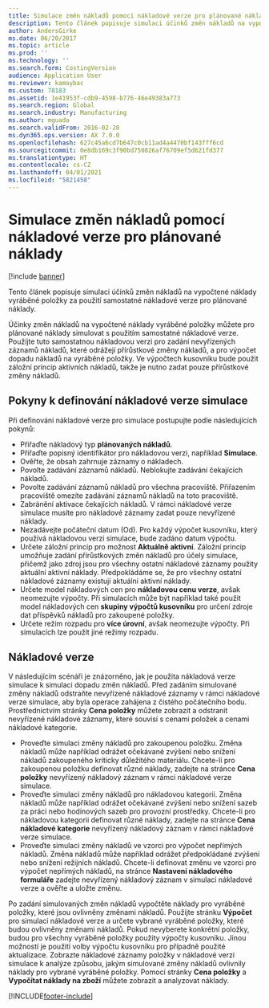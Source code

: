 ```yaml
---
title: Simulace změn nákladů pomocí nákladové verze pro plánované náklady
description: Tento článek popisuje simulaci účinků změn nákladů na vypočtené náklady vyráběné položky za použití samostatné nákladové verze pro plánované náklady.
author: AndersGirke
ms.date: 06/20/2017
ms.topic: article
ms.prod: ''
ms.technology: ''
ms.search.form: CostingVersion
audience: Application User
ms.reviewer: kamaybac
ms.custom: 78183
ms.assetid: 1e41953f-cdb9-4598-b776-46e49383a773
ms.search.region: Global
ms.search.industry: Manufacturing
ms.author: mguada
ms.search.validFrom: 2016-02-28
ms.dyn365.ops.version: AX 7.0.0
ms.openlocfilehash: 627c45a6cd7b647c0cb11ad4a4470bf143fff6cd
ms.sourcegitcommit: 0e8db169c3f90bd750826af76709ef5d621fd377
ms.translationtype: HT
ms.contentlocale: cs-CZ
ms.lasthandoff: 04/01/2021
ms.locfileid: "5821458"
---
```

# <a name="simulate-cost-changes-by-using-a-costing-version-for-planned-costs"></a>Simulace změn nákladů pomocí nákladové verze pro plánované náklady

[!include [banner](../includes/banner.md)]

Tento článek popisuje simulaci účinků změn nákladů na vypočtené náklady vyráběné položky za použití samostatné nákladové verze pro plánované náklady.

Účinky změn nákladů na vypočtené náklady vyráběné položky můžete pro plánované náklady simulovat s použitím samostatné nákladové verze. Použijte tuto samostatnou nákladovou verzi pro zadání nevyřízených záznamů nákladů, které odrážejí přírůstkové změny nákladů, a pro výpočet dopadu nákladů na vyráběné položky. Ve výpočtech kusovníku bude použit záložní princip aktivních nákladů, takže je nutno zadat pouze přírůstkové změny nákladů.

## <a name="guidelines-for-defining-the-simulation-costing-version"></a>Pokyny k definování nákladové verze simulace
Při definování nákladové verze pro simulace postupujte podle následujících pokynů:

-   Přiřaďte nákladový typ **plánovaných nákladů**.
-   Přiřaďte popisný identifikátor pro nákladovou verzi, například **Simulace**.
-   Ověřte, že obsah zahrnuje záznamy o nákladech.
-   Povolte zadávání záznamů nákladů. Neblokujte zadávání čekajících nákladů.
-   Povolte zadávání záznamů nákladů pro všechna pracoviště. Přiřazením pracoviště omezíte zadávání záznamů nákladů na toto pracoviště.
-   Zabránění aktivace čekajících nákladů. V rámci nákladové verze simulace musíte pro nákladové záznamy zadat pouze nevyřízené náklady.
-   Nezadávejte počáteční datum (Od). Pro každý výpočet kusovníku, který používá nákladovou verzi simulace, bude zadáno datum výpočtu.
-   Určete záložní princip pro možnost **Aktuálně aktivní**. Záložní princip umožňuje zadání přírůstkových změn nákladů pro účely simulace, přičemž jako zdroj jsou pro všechny ostatní nákladové záznamy použity aktuální aktivní náklady. Předpokládáme se, že pro všechny ostatní nákladové záznamy existují aktuální aktivní náklady.
-   Určete model nákladových cen pro **nákladovou cenu verze**, avšak neomezujte výpočty. Při simulacích může být například také použit model nákladových cen **skupiny výpočtů kusovníku** pro určení zdroje dat příspěvků nákladů pro zakoupené položky.
-   Určete režim rozpadu pro **více úrovní**, avšak neomezujte výpočty. Při simulacích lze použít jiné režimy rozpadu.

## <a name="costing-versions"></a>Nákladové verze
V následujícím scénáři je znázorněno, jak je použita nákladová verze simulace k simulaci dopadu změn nákladů. Před zadáním simulované změny nákladů odstraňte nevyřízené nákladové záznamy v rámci nákladové verze simulace, aby byla operace zahájena z čistého počátečního bodu. Prostřednictvím stránky **Cena položky** můžete zobrazit a odstranit nevyřízené nákladové záznamy, které souvisí s cenami položek a cenami nákladové kategorie.

-   Proveďte simulaci změny nákladů pro zakoupenou položku. Změna nákladů může například odrážet očekávané zvýšení nebo snížení nákladů zakoupeného kriticky důležitého materiálu. Chcete-li pro zakoupenou položku definovat různé náklady, zadejte na stránce **Cena položky** nevyřízený nákladový záznam v rámci nákladové verze simulace.
-   Proveďte simulaci změny nákladů pro nákladovou kategorii. Změna nákladů může například odrážet očekávané zvýšení nebo snížení sazeb za práci nebo hodinových sazeb pro provozní prostředky. Chcete-li pro nákladovou kategorii definovat různé náklady, zadejte na stránce **Cena nákladové kategorie** nevyřízený nákladový záznam v rámci nákladové verze simulace.
-   Proveďte simulaci změny nákladů ve vzorci pro výpočet nepřímých nákladů. Změna nákladů může například odrážet předpokládané zvýšení nebo snížení režijních nákladů. Chcete-li definovat změnu ve vzorci pro výpočet nepřímých nákladů, na stránce **Nastavení nákladového formuláře** zadejte nevyřízený nákladový záznam v simulaci nákladové verze a ověřte a uložte změnu.

Po zadání simulovaných změn nákladů vypočtěte náklady pro vyráběné položky, které jsou ovlivněny změnami nákladů. Použijte stránku **Výpočet** pro simulaci nákladové verze a určete vybrané vyráběné položky, které budou ovlivněny změnami nákladů. Pokud nevyberete konkrétní položky, budou pro všechny vyráběné položky použity výpočty kusovníku. Jinou možností je použití volby výpočtu kusovníku pro případně použité aktualizace. Zobrazte nákladové záznamy položky v nákladové verzi simulace k analýze způsobu, jakým simulované změny nákladů ovlivnily náklady pro vybrané vyráběné položky. Pomocí stránky **Cena položky** a **Vypočítat náklady na zboží** můžete zobrazit a analyzovat náklady.





[!INCLUDE[footer-include](../../includes/footer-banner.md)]